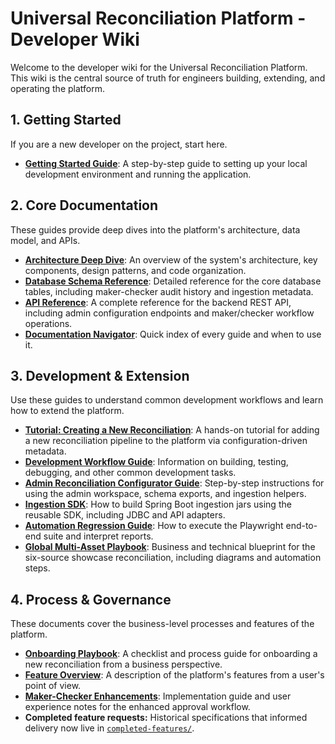 # Universal Reconciliation Platform - Developer Wiki

Welcome to the developer wiki for the Universal Reconciliation Platform. This wiki is the central source of truth for engineers building, extending, and operating the platform.

## 1. Getting Started

If you are a new developer on the project, start here.

- **[Getting Started Guide](./Getting-Started.md)**: A step-by-step guide to setting up your local development environment and running the application.

## 2. Core Documentation

These guides provide deep dives into the platform's architecture, data model, and APIs.

- **[Architecture Deep Dive](./Architecture.md)**: An overview of the system's architecture, key components, design patterns, and code organization.
- **[Database Schema Reference](./Database-Schema.md)**: Detailed reference for the core database tables, including maker-checker audit history and ingestion metadata.
- **[API Reference](./API-Reference.md)**: A complete reference for the backend REST API, including admin configuration endpoints and maker/checker workflow operations.
- **[Documentation Navigator](./Documentation-Navigator.md)**: Quick index of every guide and when to use it.

## 3. Development & Extension

Use these guides to understand common development workflows and learn how to extend the platform.

- **[Tutorial: Creating a New Reconciliation](./Tutorial-Creating-a-New-Reconciliation.md)**: A hands-on tutorial for adding a new reconciliation pipeline to the platform via configuration-driven metadata.
- **[Development Workflow Guide](./Development-Workflow.md)**: Information on building, testing, debugging, and other common development tasks.
- **[Admin Reconciliation Configurator Guide](./Admin-Configurator-Guide.md)**: Step-by-step instructions for using the admin workspace, schema exports, and ingestion helpers.
- **[Ingestion SDK](./ingestion-sdk.md)**: How to build Spring Boot ingestion jars using the reusable SDK, including JDBC and API adapters.
- **[Automation Regression Guide](../../automation/regression/README.md)**: How to execute the Playwright end-to-end suite and interpret reports.
- **[Global Multi-Asset Playbook](./Global-Multi-Asset.md)**: Business and technical blueprint for the six-source showcase reconciliation, including diagrams and automation steps.

## 4. Process & Governance

These documents cover the business-level processes and features of the platform.

- **[Onboarding Playbook](./onboarding-guide.md)**: A checklist and process guide for onboarding a new reconciliation from a business perspective.
- **[Feature Overview](./features.md)**: A description of the platform's features from a user's point of view.
- **[Maker-Checker Enhancements](./maker-checker-enhancements.md)**: Implementation guide and user experience notes for the enhanced approval workflow.
- **Completed feature requests:** Historical specifications that informed delivery now live in [`completed-features/`](./completed-features/README.md).
